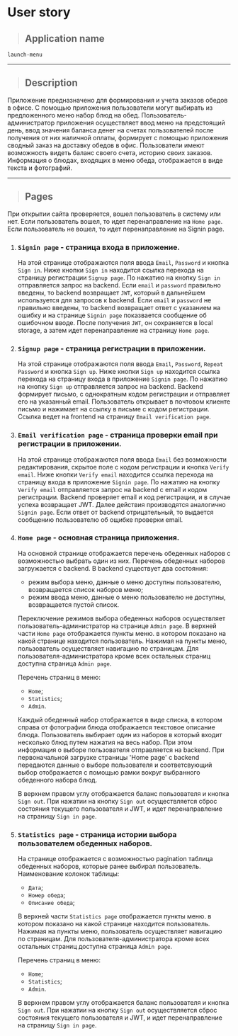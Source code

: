 # User story

> ## Application name

`launch-menu`

---

> ## Description

Приложение предназначено для формирования и учета заказов обедов в офисе.
С помощью приложения пользователи могут выбирать из предложенного меню набор блюд на обед. Пользователь-администратор приложения осуществляет ввод меню на предстоящий день, ввод значения баланса денег на счетах пользователей после получения от них наличной оплаты, формирует с помощью приложения сводный заказ на доставку обедов в офис. Пользователи имеют возможность видеть баланс своего счета, историю своих заказов. Информация о блюдах, входящих в меню обеда, отображается в виде текста и фотографий.

---

> ## Pages

При открытии сайта проверяется, вошел пользователь в систему или нет. Если пользователь вошел, то идет перенаправление на `Home page`. Если пользователь не вошел, то идет перенаправление на Signin page.

1.  ### `Signin page` - страница входа в приложение.
    На этой странице отображаются поля ввода `Email`, `Password` и кнопка `Sign in`.
    Ниже кнопки `Sign in` находится ссылка перехода на страницу регистрации `Signup page`.
    По нажатию на кнопку `Sign in` отправляется запрос на backend. Если `email` и `password` правильно введены, то backend возвращает `JWT`, который в дальнейшем используется для запросов к backend. Если `email` и `password` не правильно введены, то backend возвращает ответ с указанием на ошибку и на странице `Signin page` показвается сообщение об ошибочном вводе. После получения `JWT`, он сохраняется в local storage, а затем идет перенаправление на страницу `Home page`.
2.  ### `Signup page` - страница регистрации в приложении.
    На этой странице отображаются поля ввода `Email`, `Password`, `Repeat Password` и кнопка `Sign up`.
    Ниже кнопки `Sign up` находится ссылка перехода на страницу входа в приложение `Signin page`.
    По нажатию на кнопку `Sign up` отправляется запрос на backend. Backend формирует письмо, с однократным кодом регистрации и отправляет его на указанный email. Пользователь открывает в почтовом клиенте письмо и нажимает на ссылку в письме с кодом регистрации. Ссылка ведет на frontend на страницу `Email verification page`.
3.  ### `Email verification page` - страница проверки email при регистрации в приложении.
    На этой странице отображаются поля ввода `Email` без возможности редактирования, скрытое поле с кодом регистрации и кнопка `Verify email`.
    Ниже кнопки `Verify email` находится ссылка перехода на страницу входа в приложение `Signin page`.
    По нажатию на кнопку `Verify email` отправляется запрос на backend с email и кодом регистрации. Backend проверяет email и код регистрации, и в случае успеха возвращает JWT. Далее действия производятся аналогично `Signin page`. Если ответ от backend отрицательный, то выдается сообщению пользователю об ощибке проверки email.
4.  ### `Home page` - основная страница приложения.

    На основной странице отображается перечень обеденных наборов с возможностью выбрать один из них. Перечень обеденных наборов загружается с backend.
    В backend существует два состояния:

    - режим выбора меню, данные о меню доступны пользователю, возвращается список наборов меню;
    - режим ввода меню, данные о меню пользователю не доступны, возвращается пустой список.

    Переключение режимов выбора обеденных наборов осуществляет пользователь-администратор на странице `Admin page`.
    В верхней части `Home page` отображается пункты меню. в котором показано на какой странице находится пользователь. Нажимая на пункты меню, пользователь осуществляет навигацию по страницам. Для пользователя-администратора кроме всех остальных страниц доступна страница `Admin page`.

    Перечень страниц в меню:

    - `Home`;
    - `Statistics`;
    - `Admin`.

    Каждый обеденный набор отображается в виде списка, в котором справа от фотографии блюда отображается текстовое описание блюда. Пользователь выбирает один из наборов в который входит несколько блюд путем нажатия на весь набор. При этом информация о выборе пользователя отправляется на backend. При первоначальной загрузке страницы 'Home page' с backend передаются данные о выборе пользователя и соответсвующий выбор отображается с помощью рамки вокруг выбранного обеденного набора блюд.

    В верхнем правом углу отображается баланс пользователя и кнопка `Sign out`. При нажатии на кнопку `Sign out` осуществляется сброс состояния текущего пользователя и JWT, и идет перенаправление на страницу `Sign in page`.

5.  ### `Statistics page` - страница истории выбора пользователем обеденных наборов.

    На странице отображается с возможностью pagination таблица обеденных наборов, которые ранее выбирал пользователь.
    Наименование колонок таблицы:

    - `Дата`;
    - `Номер обеда`;
    - `Описание обеда`;

    В верхней части `Statistics page` отображается пункты меню. в котором показано на какой странице находится пользователь. Нажимая на пункты меню, пользователь осуществляет навигацию по страницам. Для пользователя-администратора кроме всех остальных страниц доступна страница `Admin page`.

    Перечень страниц в меню:

    - `Home`;
    - `Statistics`;
    - `Admin`.

    В верхнем правом углу отображается баланс пользователя и кнопка `Sign out`. При нажатии на кнопку `Sign out` осуществляется сброс состояния текущего пользователя и JWT, и идет перенаправление на страницу `Sign in page`.
